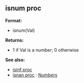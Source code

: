 ## isnum proc

<!-- -->
**Format:**
+   isnum(Val)
<!-- -->
**Returns:**
+   1 if Val is a number; 0 otherwise

**See also:**
+   [isinf proc](/ref/proc/isinf.md) 
+   [isnan proc](/ref/proc/isnan.md) :   [Numbers](/%7Bnotes%7D/numbers)
